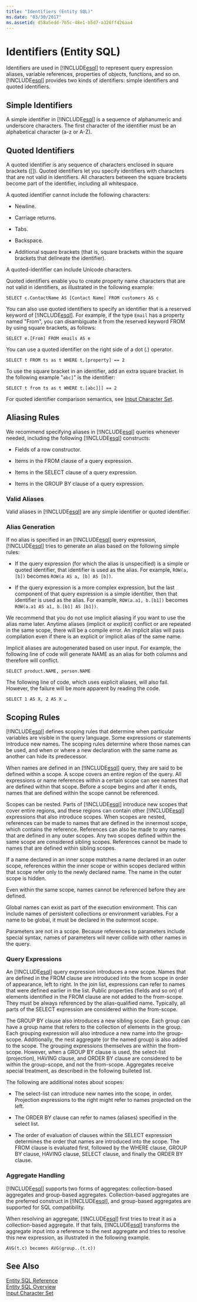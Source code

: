 ```yaml
---
title: "Identifiers (Entity SQL)"
ms.date: "03/30/2017"
ms.assetid: d58a5edd-7b5c-48e1-b5d7-a326ff426aa4
---
```

# Identifiers (Entity SQL)
Identifiers are used in [!INCLUDE[esql](../../../../../../includes/esql-md.md)] to represent query expression aliases, variable references, properties of objects, functions, and so on. [!INCLUDE[esql](../../../../../../includes/esql-md.md)] provides two kinds of identifiers: simple identifiers and quoted identifiers.  
  
## Simple Identifiers  
 A simple identifier in [!INCLUDE[esql](../../../../../../includes/esql-md.md)] is a sequence of alphanumeric and underscore characters. The first character of the identifier must be an alphabetical character (a-z or A-Z).  
  
## Quoted Identifiers  
 A quoted identifier is any sequence of characters enclosed in square brackets ([]). Quoted identifiers let you specify identifiers with characters that are not valid in identifiers. All characters between the square brackets become part of the identifier, including all whitespace.  
  
 A quoted identifier cannot include the following characters:  
  
-   Newline.  
  
-   Carriage returns.  
  
-   Tabs.  
  
-   Backspace.  
  
-   Additional square brackets (that is, square brackets within the square brackets that delineate the identifier).  
  
 A quoted-identifier can include Unicode characters.  
  
 Quoted identifiers enable you to create property name characters that are not valid in identifiers, as illustrated in the following example:  
  
 `SELECT c.ContactName AS [Contact Name] FROM customers AS c`  
  
 You can also use quoted identifiers to specify an identifier that is a reserved keyword of [!INCLUDE[esql](../../../../../../includes/esql-md.md)]. For example, if the type `Email` has a property named "From", you can disambiguate it from the reserved keyword FROM by using square brackets, as follows:  
  
 `SELECT e.[From] FROM emails AS e`  
  
 You can use a quoted identifier on the right side of a dot (.) operator.  
  
 `SELECT t FROM ts as t WHERE t.[property] == 2`  
  
 To use the square bracket in an identifier, add an extra square bracket. In the following example "`abc]`" is the identifier:  
  
 `SELECT t from ts as t WHERE t.[abc]]] == 2`  
  
 For quoted identifier comparison semantics, see [Input Character Set](../../../../../../docs/framework/data/adonet/ef/language-reference/input-character-set-entity-sql.md).  
  
## Aliasing Rules  
 We recommend specifying aliases in [!INCLUDE[esql](../../../../../../includes/esql-md.md)] queries whenever needed, including the following [!INCLUDE[esql](../../../../../../includes/esql-md.md)] constructs:  
  
-   Fields of a row constructor.  
  
-   Items in the FROM clause of a query expression.  
  
-   Items in the SELECT clause of a query expression.  
  
-   Items in the GROUP BY clause of a query expression.  
  
### Valid Aliases  
 Valid aliases in [!INCLUDE[esql](../../../../../../includes/esql-md.md)] are any simple identifier or quoted identifier.  
  
### Alias Generation  
 If no alias is specified in an [!INCLUDE[esql](../../../../../../includes/esql-md.md)] query expression, [!INCLUDE[esql](../../../../../../includes/esql-md.md)] tries to generate an alias based on the following simple rules:  
  
-   If the query expression (for which the alias is unspecified) is a simple or quoted identifier, that identifier is used as the alias. For example, `ROW(a, [b])` becomes `ROW(a AS a, [b] AS [b])`.  
  
-   If the query expression is a more complex expression, but the last component of that query expression is a simple identifier, then that identifier is used as the alias. For example, `ROW(a.a1, b.[b1])` becomes `ROW(a.a1 AS a1, b.[b1] AS [b1])`.  
  
 We recommend that you do not use implicit aliasing if you want to use the alias name later. Anytime aliases (implicit or explicit) conflict or are repeated in the same scope, there will be a compile error. An implicit alias will pass compilation even if there is an explicit or implicit alias of the same name.  
  
 Implicit aliases are autogenerated based on user input. For example, the following line of code will generate NAME as an alias for both columns and therefore will conflict.  
  
```  
SELECT product.NAME, person.NAME  
```  
  
 The following line of code, which uses explicit aliases, will also fail. However, the failure will be more apparent by reading the code.  
  
```  
SELECT 1 AS X, 2 AS X …  
```  
  
## Scoping Rules  
 [!INCLUDE[esql](../../../../../../includes/esql-md.md)] defines scoping rules that determine when particular variables are visible in the query language. Some expressions or statements introduce new names. The scoping rules determine where those names can be used, and when or where a new declaration with the same name as another can hide its predecessor.  
  
 When names are defined in an [!INCLUDE[esql](../../../../../../includes/esql-md.md)] query, they are said to be defined within a scope. A scope covers an entire region of the query. All expressions or name references within a certain scope can see names that are defined within that scope. Before a scope begins and after it ends, names that are defined within the scope cannot be referenced.  
  
 Scopes can be nested. Parts of [!INCLUDE[esql](../../../../../../includes/esql-md.md)] introduce new scopes that cover entire regions, and these regions can contain other [!INCLUDE[esql](../../../../../../includes/esql-md.md)] expressions that also introduce scopes. When scopes are nested, references can be made to names that are defined in the innermost scope, which contains the reference. References can also be made to any names that are defined in any outer scopes. Any two scopes defined within the same scope are considered sibling scopes. References cannot be made to names that are defined within sibling scopes.  
  
 If a name declared in an inner scope matches a name declared in an outer scope, references within the inner scope or within scopes declared within that scope refer only to the newly declared name. The name in the outer scope is hidden.  
  
 Even within the same scope, names cannot be referenced before they are defined.  
  
 Global names can exist as part of the execution environment. This can include names of persistent collections or environment variables. For a name to be global, it must be declared in the outermost scope.  
  
 Parameters are not in a scope. Because references to parameters include special syntax, names of parameters will never collide with other names in the query.  
  
### Query Expressions  
 An [!INCLUDE[esql](../../../../../../includes/esql-md.md)] query expression introduces a new scope. Names that are defined in the FROM clause are introduced into the from scope in order of appearance, left to right. In the join list, expressions can refer to names that were defined earlier in the list. Public properties (fields and so on) of elements identified in the FROM clause are not added to the from-scope. They must be always referenced by the alias-qualified name. Typically, all parts of the SELECT expression are considered within the from-scope.  
  
 The GROUP BY clause also introduces a new sibling scope. Each group can have a group name that refers to the collection of elements in the group. Each grouping expression will also introduce a new name into the group-scope. Additionally, the nest aggregate (or the named group) is also added to the scope. The grouping expressions themselves are within the from-scope. However, when a GROUP BY clause is used, the select-list (projection), HAVING clause, and ORDER BY clause are considered to be within the group-scope, and not the from-scope. Aggregates receive special treatment, as described in the following bulleted list.  
  
 The following are additional notes about scopes:  
  
-   The select-list can introduce new names into the scope, in order. Projection expressions to the right might refer to names projected on the left.  
  
-   The ORDER BY clause can refer to names (aliases) specified in the select list.  
  
-   The order of evaluation of clauses within the SELECT expression determines the order that names are introduced into the scope. The FROM clause is evaluated first, followed by the WHERE clause, GROUP BY clause, HAVING clause, SELECT clause, and finally the ORDER BY clause.  
  
### Aggregate Handling  
 [!INCLUDE[esql](../../../../../../includes/esql-md.md)] supports two forms of aggregates: collection-based aggregates and group-based aggregates. Collection-based aggregates are the preferred construct in [!INCLUDE[esql](../../../../../../includes/esql-md.md)], and group-based aggregates are supported for SQL compatibility.  
  
 When resolving an aggregate, [!INCLUDE[esql](../../../../../../includes/esql-md.md)] first tries to treat it as a collection-based aggregate. If that fails, [!INCLUDE[esql](../../../../../../includes/esql-md.md)] transforms the aggregate input into a reference to the nest aggregate and tries to resolve this new expression, as illustrated in the following example.  
  
 `AVG(t.c) becomes AVG(group..(t.c))`  
  
## See Also  
 [Entity SQL Reference](../../../../../../docs/framework/data/adonet/ef/language-reference/entity-sql-reference.md)  
 [Entity SQL Overview](../../../../../../docs/framework/data/adonet/ef/language-reference/entity-sql-overview.md)  
 [Input Character Set](../../../../../../docs/framework/data/adonet/ef/language-reference/input-character-set-entity-sql.md)
